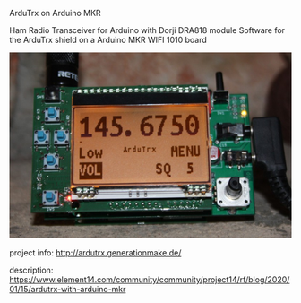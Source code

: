ArduTrx on Arduino MKR

Ham Radio Transceiver for Arduino with Dorji DRA818 module
Software for the ArduTrx shield on a Arduino MKR WIFI 1010 board

![ArduTrx on Arduino MKR](docs/images/ArduTrx_on_Arduino_MKR_intro.jpg)

project info: http://ardutrx.generationmake.de/

description: https://www.element14.com/community/community/project14/rf/blog/2020/01/15/ardutrx-with-arduino-mkr



